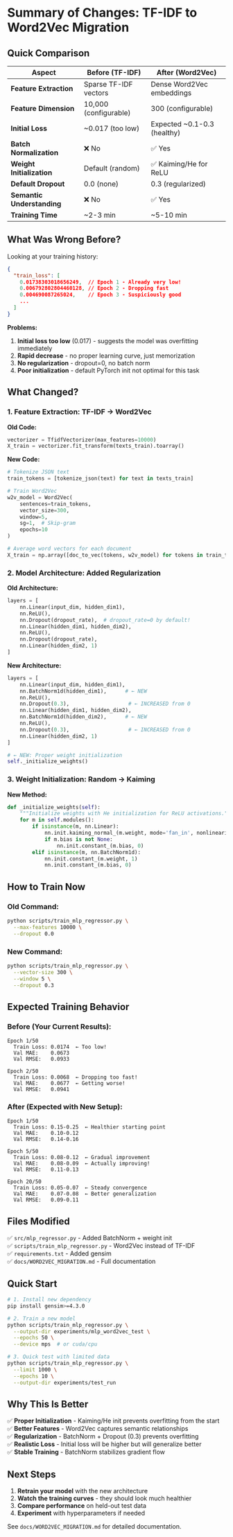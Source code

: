# Summary of Changes: TF-IDF to Word2Vec Migration

## Quick Comparison

| Aspect | Before (TF-IDF) | After (Word2Vec) |
|--------|-----------------|------------------|
| **Feature Extraction** | Sparse TF-IDF vectors | Dense Word2Vec embeddings |
| **Feature Dimension** | 10,000 (configurable) | 300 (configurable) |
| **Initial Loss** | ~0.017 (too low) | Expected ~0.1-0.3 (healthy) |
| **Batch Normalization** | ❌ No | ✅ Yes |
| **Weight Initialization** | Default (random) | ✅ Kaiming/He for ReLU |
| **Default Dropout** | 0.0 (none) | 0.3 (regularized) |
| **Semantic Understanding** | ❌ No | ✅ Yes |
| **Training Time** | ~2-3 min | ~5-10 min |

## What Was Wrong Before?

Looking at your training history:
```json
{
  "train_loss": [
    0.01738303018656249,  // Epoch 1 - Already very low!
    0.006792802804460128, // Epoch 2 - Dropping fast
    0.004690087265024,    // Epoch 3 - Suspiciously good
    ...
  ]
}
```

**Problems:**
1. **Initial loss too low** (0.017) - suggests the model was overfitting immediately
2. **Rapid decrease** - no proper learning curve, just memorization
3. **No regularization** - dropout=0, no batch norm
4. **Poor initialization** - default PyTorch init not optimal for this task

## What Changed?

### 1. Feature Extraction: TF-IDF → Word2Vec

**Old Code:**
```python
vectorizer = TfidfVectorizer(max_features=10000)
X_train = vectorizer.fit_transform(texts_train).toarray()
```

**New Code:**
```python
# Tokenize JSON text
train_tokens = [tokenize_json(text) for text in texts_train]

# Train Word2Vec
w2v_model = Word2Vec(
    sentences=train_tokens,
    vector_size=300,
    window=5,
    sg=1,  # Skip-gram
    epochs=10
)

# Average word vectors for each document
X_train = np.array([doc_to_vec(tokens, w2v_model) for tokens in train_tokens])
```

### 2. Model Architecture: Added Regularization

**Old Architecture:**
```python
layers = [
    nn.Linear(input_dim, hidden_dim1),
    nn.ReLU(),
    nn.Dropout(dropout_rate),  # dropout_rate=0 by default!
    nn.Linear(hidden_dim1, hidden_dim2),
    nn.ReLU(),
    nn.Dropout(dropout_rate),
    nn.Linear(hidden_dim2, 1)
]
```

**New Architecture:**
```python
layers = [
    nn.Linear(input_dim, hidden_dim1),
    nn.BatchNorm1d(hidden_dim1),      # ← NEW
    nn.ReLU(),
    nn.Dropout(0.3),                   # ← INCREASED from 0
    nn.Linear(hidden_dim1, hidden_dim2),
    nn.BatchNorm1d(hidden_dim2),      # ← NEW
    nn.ReLU(),
    nn.Dropout(0.3),                   # ← INCREASED from 0
    nn.Linear(hidden_dim2, 1)
]

# ← NEW: Proper weight initialization
self._initialize_weights()
```

### 3. Weight Initialization: Random → Kaiming

**New Method:**
```python
def _initialize_weights(self):
    """Initialize weights with He initialization for ReLU activations."""
    for m in self.modules():
        if isinstance(m, nn.Linear):
            nn.init.kaiming_normal_(m.weight, mode='fan_in', nonlinearity='relu')
            if m.bias is not None:
                nn.init.constant_(m.bias, 0)
        elif isinstance(m, nn.BatchNorm1d):
            nn.init.constant_(m.weight, 1)
            nn.init.constant_(m.bias, 0)
```

## How to Train Now

### Old Command:
```bash
python scripts/train_mlp_regressor.py \
  --max-features 10000 \
  --dropout 0.0
```

### New Command:
```bash
python scripts/train_mlp_regressor.py \
  --vector-size 300 \
  --window 5 \
  --dropout 0.3
```

## Expected Training Behavior

### Before (Your Current Results):
```
Epoch 1/50
  Train Loss: 0.0174  ← Too low!
  Val MAE:    0.0673
  Val RMSE:   0.0933

Epoch 2/50
  Train Loss: 0.0068  ← Dropping too fast!
  Val MAE:    0.0677  ← Getting worse!
  Val RMSE:   0.0941
```

### After (Expected with New Setup):
```
Epoch 1/50
  Train Loss: 0.15-0.25  ← Healthier starting point
  Val MAE:    0.10-0.12
  Val RMSE:   0.14-0.16

Epoch 5/50
  Train Loss: 0.08-0.12  ← Gradual improvement
  Val MAE:    0.08-0.09  ← Actually improving!
  Val RMSE:   0.11-0.13

Epoch 20/50
  Train Loss: 0.05-0.07  ← Steady convergence
  Val MAE:    0.07-0.08  ← Better generalization
  Val RMSE:   0.09-0.11
```

## Files Modified

✅ `src/mlp_regressor.py` - Added BatchNorm + weight init  
✅ `scripts/train_mlp_regressor.py` - Word2Vec instead of TF-IDF  
✅ `requirements.txt` - Added gensim  
✅ `docs/WORD2VEC_MIGRATION.md` - Full documentation  

## Quick Start

```bash
# 1. Install new dependency
pip install gensim>=4.3.0

# 2. Train a new model
python scripts/train_mlp_regressor.py \
  --output-dir experiments/mlp_word2vec_test \
  --epochs 50 \
  --device mps  # or cuda/cpu

# 3. Quick test with limited data
python scripts/train_mlp_regressor.py \
  --limit 1000 \
  --epochs 10 \
  --output-dir experiments/test_run
```

## Why This Is Better

✅ **Proper Initialization** - Kaiming/He init prevents overfitting from the start  
✅ **Better Features** - Word2Vec captures semantic relationships  
✅ **Regularization** - BatchNorm + Dropout (0.3) prevents overfitting  
✅ **Realistic Loss** - Initial loss will be higher but will generalize better  
✅ **Stable Training** - BatchNorm stabilizes gradient flow  

## Next Steps

1. **Retrain your model** with the new architecture
2. **Watch the training curves** - they should look much healthier
3. **Compare performance** on held-out test data
4. **Experiment** with hyperparameters if needed

See `docs/WORD2VEC_MIGRATION.md` for detailed documentation.

